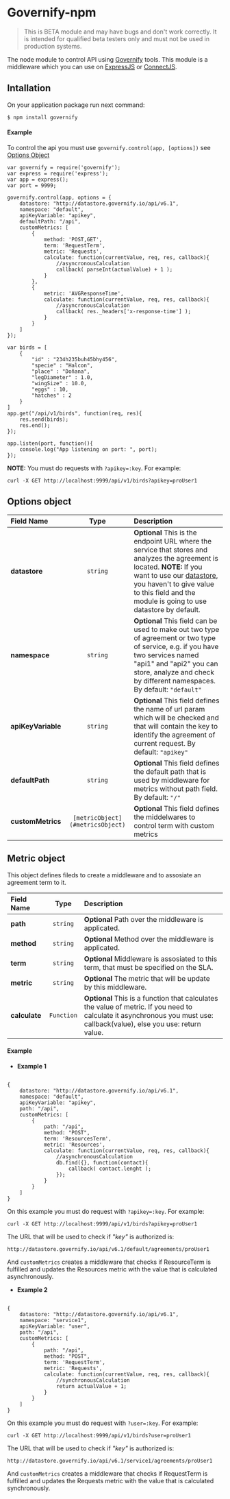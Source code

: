 # Governify-npm

> This is BETA module and may have bugs and don't work correctly.
> It is intended for qualified beta testers only and must not be used in production systems.

The node module to control API using [Governify](http://governify.io) tools. This module is a middleware which you can use on [ExpressJS](http://expressjs.com/es/) or [ConnectJS](https://github.com/senchalabs/connect).

## Intallation
On your application package run next command:

```
$ npm install governify
```

#### Example
To control the api you must use ```governify.control(app, [options])``` see [Options Object](#optionsObject)

```
var governify = require('governify');
var express = require('express');
var app = express();
var port = 9999;

governify.control(app, options = {
	datastore: "http://datastore.governify.io/api/v6.1",
	namespace: "default",
	apiKeyVariable: "apikey",
	defaultPath: "/api",
	customMetrics: [
		{
			method: 'POST,GET',
			term: 'RequestTerm',
			metric: 'Requests',
			calculate: function(currentValue, req, res, callback){
				//asyncronousCalculation
				callback( parseInt(actualValue) + 1 );
			}
		},
		{
			metric: 'AVGResponseTime',
			calculate: function(currentValue, req, res, callback){
				//asyncronousCalculation
				callback( res._headers['x-response-time'] );
			}
		}
	]
});

var birds = [
	{
		"id" : "234h235buh45bhy456",
		"specie" : "Halcon",
		"place" : "Doñana",
		"legDiameter" : 1.0,
		"wingSize" : 10.0,
		"eggs" : 10,
		"hatches" : 2
	}
]
app.get("/api/v1/birds", function(req, res){
	res.send(birds);
	res.end();
});

app.listen(port, function(){
	console.log("App listening on port: ", port);
});
```

**NOTE:** You must do requests with ```?apikey=:key```. For example:
```
curl -X GET http://localhost:9999/api/v1/birds?apikey=proUser1
```

## <a name="optionsObject"></a> Options object


| Field Name | Type          | Description  |
| :--------- | :------------:| :------------|
| **datastore** | `string`| **Optional** This is the endpoint URL where the service that stores and analyzes the agreement is located. **NOTE:** If you want to use our [datastore](http://datastore.governify.io/), you haven't to give value to this field and the module is going to use datastore by default.  |
| **namespace**   | `string`| **Optional** This field can be used to make out two type of agreement or two type of service, e.g. if you have two services named "api1" and "api2" you can store, analyze and check by different namespaces. By default: `"default"` |
| **apiKeyVariable**    | `string` | **Optional** This field defines the name of url param which will be checked and that will contain the key to identify the agreement of current request. By default: `"apikey"`|
| **defaultPath** | `string`| **Optional**  This field defines the default path that is used by middleware for metrics without path field. By default: `"/"` |
| **customMetrics** | `[metricObject](#metricsObject)`| **Optional**  This field defines the middelwares to control term with custom metrics |


## <a name="metricsObject"></a> Metric object

This object defines fileds to create a middleware and to assosiate an agreement term to it.

| Field Name | Type          | Description  |
| :--------- | :------------:| :------------|
| **path** | `string`| **Optional** Path over the middleware is applicated. |
| **method**   | `string`| **Optional** Method over the middleware is applicated. |
| **term**    | `string` | **Optional** Middleware is assosiated to this term, that must be specified on the SLA. |
| **metric** | `string`| **Optional**  The metric that will be update by this middleware. |
| **calculate** | `Function`| **Optional** This is a function that calculates the value of metric. If you need to calculate it asynchronous you must use: callback(value), else you use: return value. |


#### Example

* **Example 1**

```

{
	datastore: "http://datastore.governify.io/api/v6.1",
	namespace: "default",
	apiKeyVariable: "apikey",
	path: "/api",
	customMetrics: [
		{
			path: "/api",
			method: "POST",
			term: 'ResourcesTerm',
			metric: 'Resources',
			calculate: function(currentValue, req, res, callback){
				//asynchronousCalculation
				db.find({}, function(contact){
					callback( contact.lenght );
				});				
			}
		}
	]
}

```

 On this example you must do request with ```?apikey=:key```. For example:

```
curl -X GET http://localhost:9999/api/v1/birds?apikey=proUser1
```

The URL that will be used to check if *"key"* is authorized is:

```
http://datastore.governify.io/api/v6.1/default/agreements/proUser1
```

And `customMetrics` creates a middleware that checks if ResourceTerm is fulfilled and updates the Resources metric with the value that is calculated asynchronously.

* **Example 2**

```

{
	datastore: "http://datastore.governify.io/api/v6.1",
	namespace: "service1",
	apiKeyVariable: "user",
	path: "/api",
	customMetrics: [
		{
			path: "/api",
			method: "POST",
			term: 'RequestTerm',
			metric: 'Requests',
			calculate: function(currentValue, req, res, callback){
				//synchronousCalculation
				return actualValue + 1;			
			}
		}
	]
}

```

 On this example you must do request with ```?user=:key```. For example:

```
curl -X GET http://localhost:9999/api/v1/birds?user=proUser1
```

The URL that will be used to check if *"key"* is authorized is:

```
http://datastore.governify.io/api/v6.1/service1/agreements/proUser1
```

And `customMetrics` creates a middleware that checks if RequestTerm is fulfilled and updates the Requests metric with the value that is calculated synchronously.
